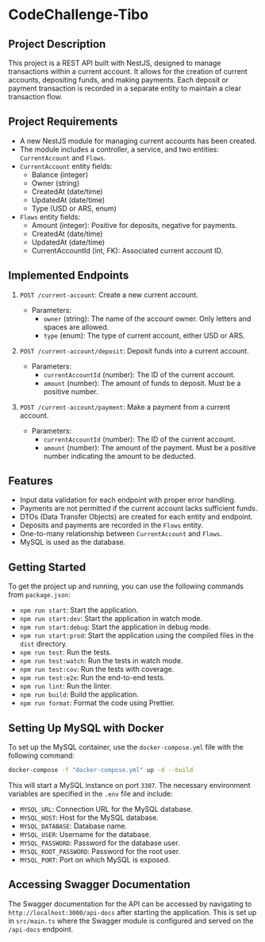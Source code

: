 # CodeChallenge-Tibo

## Project Description

This project is a REST API built with NestJS, designed to manage transactions within a current account. It allows for the creation of current accounts, depositing funds, and making payments. Each deposit or payment transaction is recorded in a separate entity to maintain a clear transaction flow.

## Project Requirements

- A new NestJS module for managing current accounts has been created.
- The module includes a controller, a service, and two entities: `CurrentAccount` and `Flows`.
- `CurrentAccount` entity fields:
  - Balance (integer)
  - Owner (string)
  - CreatedAt (date/time)
  - UpdatedAt (date/time)
  - Type (USD or ARS, enum)
- `Flows` entity fields:
  - Amount (integer): Positive for deposits, negative for payments.
  - CreatedAt (date/time)
  - UpdatedAt (date/time)
  - CurrentAccountId (int, FK): Associated current account ID.

## Implemented Endpoints

1. `POST /current-account`: Create a new current account.

   - Parameters:
     - `owner` (string): The name of the account owner. Only letters and spaces are allowed.
     - `type` (enum): The type of current account, either USD or ARS.

2. `POST /current-account/deposit`: Deposit funds into a current account.

   - Parameters:
     - `currentAccountId` (number): The ID of the current account.
     - `amount` (number): The amount of funds to deposit. Must be a positive number.

3. `POST /current-account/payment`: Make a payment from a current account.
   - Parameters:
     - `currentAccountId` (number): The ID of the current account.
     - `amount` (number): The amount of the payment. Must be a positive number indicating the amount to be deducted.

## Features

- Input data validation for each endpoint with proper error handling.
- Payments are not permitted if the current account lacks sufficient funds.
- DTOs (Data Transfer Objects) are created for each entity and endpoint.
- Deposits and payments are recorded in the `Flows` entity.
- One-to-many relationship between `CurrentAccount` and `Flows`.
- MySQL is used as the database.

## Getting Started

To get the project up and running, you can use the following commands from `package.json`:

- `npm run start`: Start the application.
- `npm run start:dev`: Start the application in watch mode.
- `npm run start:debug`: Start the application in debug mode.
- `npm run start:prod`: Start the application using the compiled files in the `dist` directory.
- `npm run test`: Run the tests.
- `npm run test:watch`: Run the tests in watch mode.
- `npm run test:cov`: Run the tests with coverage.
- `npm run test:e2e`: Run the end-to-end tests.
- `npm run lint`: Run the linter.
- `npm run build`: Build the application.
- `npm run format`: Format the code using Prettier.

## Setting Up MySQL with Docker

To set up the MySQL container, use the `docker-compose.yml` file with the following command:

```bash
docker-compose -f "docker-compose.yml" up -d --build
```

This will start a MySQL instance on port `3307`. The necessary environment variables are specified in the `.env` file and include:

- `MYSQL_URL`: Connection URL for the MySQL database.
- `MYSQL_HOST`: Host for the MySQL database.
- `MYSQL_DATABASE`: Database name.
- `MYSQL_USER`: Username for the database.
- `MYSQL_PASSWORD`: Password for the database user.
- `MYSQL_ROOT_PASSWORD`: Password for the root user.
- `MYSQL_PORT`: Port on which MySQL is exposed.

## Accessing Swagger Documentation

The Swagger documentation for the API can be accessed by navigating to `http://localhost:3000/api-docs` after starting the application. This is set up in `src/main.ts` where the Swagger module is configured and served on the `/api-docs` endpoint.
